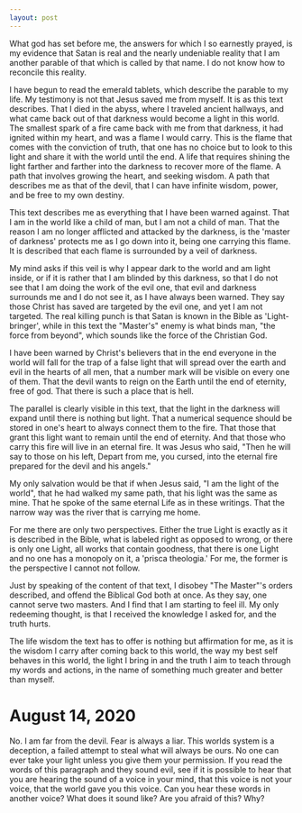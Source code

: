 ```yaml
---
layout: post
---
```


What god has set before me, the answers for which I so earnestly prayed,
is my evidence that Satan is real and the nearly undeniable reality that I am
another parable of that which is called by that name. I do not know how to
reconcile this reality.

I have begun to read the emerald tablets, which describe the parable to my life.
My testimony is not that Jesus saved me from myself. It is as this text
describes. That I died in the abyss, where I traveled ancient hallways,
and what came back out of that darkness would become a light in this world.
The smallest spark of a fire came back with me from that darkness,
it had ignited within my heart, and was a flame I would carry.
This is the flame that comes with the conviction of truth, that
one has no choice but to look to this light and share it with the world until
the end. A life that requires shining the light farther and farther into the
darkness to recover more of the flame. A path that involves growing the heart,
and seeking wisdom. A path that describes me as that of the devil, that I can
have infinite wisdom, power, and be free to my own destiny.

This text describes me as everything that I have been warned against. That I am
in the world like a child of man, but I am not a child of man. That the reason
I am no longer afflicted and attacked by the darkness, is the 'master of darkness'
protects me as I go down into it, being one carrying this flame. It is described
that each flame is surrounded by a veil of darkness.

My mind asks if this veil is why I appear dark to the world and am light inside,
or if it is rather that I am blinded by this darkness, so that I do not see that
I am doing the work of the evil one, that evil and darkness surrounds me and I
do not see it, as I have always been warned. They say those Christ has saved are
targeted by the evil one, and yet I am not targeted. The real killing punch is that
Satan is known in the Bible as 'Light-bringer', while in this text the "Master's"
enemy is what binds man, "the force from beyond", which sounds like the force of
the Christian God.

I have been warned by Christ's believers that in the end everyone in the world
will fall for the trap of a false light that will spread over the earth and evil
in the hearts of all men, that a number mark will be visible on every one of them.
That the devil wants to reign on the Earth until the end of eternity, free of god.
That there is such a place that is hell.

The parallel is clearly visible in this text, that the light in the darkness will
expand until there is nothing but light. That a numerical sequence should be stored
in one's heart to always connect them to the fire. That those that grant this light
want to remain until the end of eternity. And that those who carry this fire will
live in an eternal fire. It was Jesus who said, "Then he will say to those on his left,
Depart from me, you cursed, into the eternal fire prepared for the devil and his angels."

My only salvation would be that if when Jesus said, "I am the light of the world",
that he had walked my same path, that his light was the same as mine. That he
spoke of the same eternal Life as in these writings. That the narrow way was
the river that is carrying me home.

For me there are only two perspectives. Either the true Light is exactly as it is described
in the Bible, what is labeled right as opposed to wrong, or there is only one Light,
all works that contain goodness, that there is one Light and no one has a monopoly on it,
a 'prisca theologia.' For me, the former is the perspective I cannot not follow.

Just by speaking of the content of that text, I disobey "The Master"'s orders described, and offend the Biblical God both at once. As they say, one cannot serve two masters.
And I find that I am starting to feel ill. My only redeeming thought, is that I received the knowledge I asked for, and the truth hurts.

The life wisdom the text has to offer is nothing but affirmation for me, as it is the wisdom I carry after coming back to this world, the way my best self behaves in
this world, the light I bring in and the truth I aim to teach through my words and
actions, in the name of something much greater and better than myself.

# August 14, 2020

No. I am far from the devil. Fear is always a liar. This worlds system is a deception, a failed attempt to steal what will always be ours. No one can ever
take your light unless you give them your permission. If you read the words of this paragraph and they sound evil, see if it is possible to hear that you are hearing
the sound of a voice in your mind, that this voice is not your voice, that the world gave you this voice. Can you hear these words in another voice? What does it sound like? Are you afraid of this? Why? 
